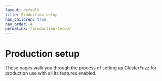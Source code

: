 ```yaml
---
layout: default
title: Production setup
has_children: true
nav_order: 4
permalink: /production-setup/
---
```


# Production setup
These pages walk you through the process of setting up ClusterFuzz for production
use with all its features enabled.

